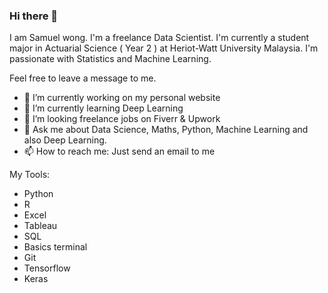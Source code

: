 ### Hi there 👋

<!--
**chunyip135/chunyip135** is a ✨ _special_ ✨ repository because its `README.md` (this file) appears on your GitHub profile.

Here are some ideas to get you started:

- 🔭 I’m currently working on ...
- 🌱 I’m currently learning ...
- 👯 I’m looking to collaborate on ...
- 🤔 I’m looking for help with ...
- 💬 Ask me about ...
- 📫 How to reach me: ...
- 😄 Pronouns: ...
- ⚡ Fun fact: ...
-->

 I am Samuel wong. I'm a freelance Data Scientist. I'm currently a student major in Actuarial Science ( Year 2 ) at Heriot-Watt University Malaysia. I'm passionate with Statistics and Machine Learning. 
 
 Feel free to leave a message to me. 
 
- 🔭 I’m currently working on my personal website
- 🌱 I’m currently learning Deep Learning
- 👯 I’m looking freelance jobs on Fiverr & Upwork
- 💬 Ask me about Data Science, Maths, Python, Machine Learning and also Deep Learning.
- 📫 How to reach me: Just send an email to me

My Tools:
- Python
- R
- Excel
- Tableau 
- SQL
- Basics terminal 
- Git 
- Tensorflow 
- Keras
